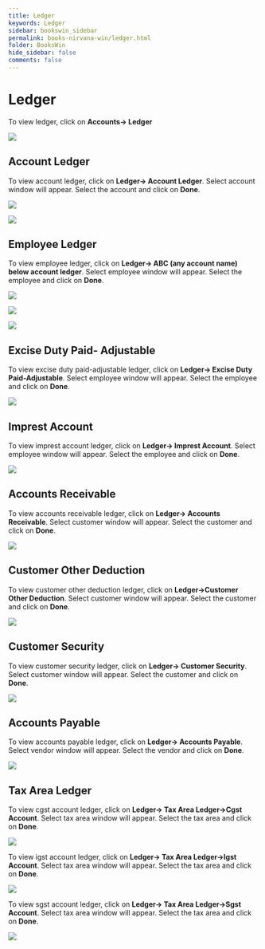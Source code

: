 ```yaml
---
title: Ledger
keywords: Ledger
sidebar: bookswin_sidebar
permalink: books-nirvana-win/ledger.html
folder: BooksWin
hide_sidebar: false
comments: false
---
```


# Ledger

To view ledger, click on **Accounts-> Ledger**

![](/images/account-menu-ledger.png)

## Account Ledger

To view account ledger, click on **Ledger-> Account Ledger**. Select account window will appear. Select the account and click on **Done**.

![](/images/account-menu-ledger-accledger.jpg)

![](/images/account-menu-ledger-accledger2.jpg)

## Employee Ledger

To view employee ledger, click on **Ledger-> ABC (any account name) below account ledger**. Select employee window will appear. Select the employee and click on **Done**.

![](/images/account-menu-ledger-empl.png)

![](/images/account-menu-ledger-empl2.png)

![](/images/account-menu-ledger-empl3.jpg)

## Excise Duty Paid- Adjustable

To view excise duty paid-adjustable ledger, click on **Ledger-> Excise Duty Paid-Adjustable**. Select employee window will appear. Select the employee and click on **Done**.

![](/images/account-menu-ledger-excduty.jpg)

## Imprest Account

To view imprest account ledger, click on **Ledger-> Imprest Account**. Select employee window will appear. Select the employee and click on **Done**.

![](/images/account-menu-ledger-imprestacc.jpg)


## Accounts Receivable

To view accounts receivable ledger, click on **Ledger-> Accounts Receivable**. Select customer window will appear. Select the customer and click on **Done**.

![](/images/account-menu-ledger-accrec.jpg)

## Customer Other Deduction

To view customer other deduction ledger, click on **Ledger->Customer Other Deduction**. Select customer window will appear. Select the customer and click on **Done**.

![](/images/account-menu-ledger-cust-other-deduc.jpg)

## Customer Security


To view customer security ledger, click on **Ledger-> Customer Security**. Select customer window will appear. Select the customer and click on **Done**.

![](/images/account-menu-ledger-cust-sec.jpg)


## Accounts Payable

To view accounts payable ledger, click on **Ledger-> Accounts Payable**. Select vendor window will appear. Select the vendor and click on **Done**.

![](/images/account-menu-ledger-acc-payable.jpg)

## Tax Area Ledger

To view cgst account ledger, click on **Ledger-> Tax Area Ledger->Cgst Account**. Select tax area window will appear. Select the tax area and click on **Done**.

![](/images/account-menu-ledger-tax-area-ledger.png)

To view igst account ledger, click on **Ledger-> Tax Area Ledger->Igst Account**. Select tax area window will appear. Select the tax area and click on **Done**.

![](/images/account-menu-ledger-tax-area-Igst.png)

To view sgst account ledger, click on **Ledger-> Tax Area Ledger->Sgst Account**. Select tax area window will appear. Select the tax area and click on **Done**.

![](/images/account-menu-ledger-tax-area-sgst.png)


